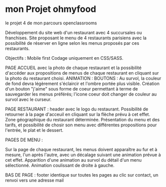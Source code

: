 # mon Projet ohmyfood

le projet 4 de mon parcours
openclassrooms

Développement du site web d'un restaurant avec 4 succursales ou franchises. Site proposant le menu de 4 restaurants parisiens avec la possibilité de réserver en ligne selon les menus proposés par ces restaurants.

Objectifs :
Mobile first
Codage uniquement en CSS/SASS.

PAGE ACCUEIL avec la photo de chaque restaurant et la possibilité d'accéder aux propositions de menus de chaque restaurant en cliquant sur la photo du restaurant choisi.
ANIMATION :
BOUTONS :
Au survol, la couleur de fond devra légèrement s'éclaircir et l'ombre portée plus visible.
Création d'un bouton "j'aime" sous forme de coeur permettant à terme de sauvegarder les menus préférés; l'icone coeur doit changer de couleur au survol avec le curseur.

PAGE RESTAURANT :
header avec le logo du restaurant.
Possibilité de retourner à la page d'acceuil en cliquant sur la flèche prévu à cet effet.
Zone géographique du restaurant déterminée.
Présentation du menu et des tarifs, et possibilité de chosir son menu avec différentes propositions pour l'entrée, le plat et le dessert.

PAGES DE MENU :

Sur la page de chaque restaurant, les menus doivent apparaître au fur et à mesure, l'un après l'autre, avec un décalage suivant une animation prévue à cet effet.
Apparition d'une animation au survol du détail d'un menu sélectionné. Animation coulissant de droite à gauche. 


BAS DE PAGE :
footer identique sur toutes les pages
au clic sur contact, un renvoi vers une adresse mail







